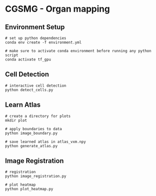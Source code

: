 # CGSMG - Organ mapping

## Environment Setup
```
# set up python dependencies
conda env create -f environment.yml

# make sure to activate conda environment before running any python script
conda activate tf_gpu
```

## Cell Detection
```
# interactive cell detection
python detect_cells.py
```

## Learn Atlas
```
# create a directory for plots
mkdir plot

# apply boundaries to data
python image_boundary.py

# save learned atlas in atlas_vxm.npy
python generate_atlas.py
```

## Image Registration
```
# registration
python image_registration.py

# plot heatmap
python plot_heatmap.py
```
